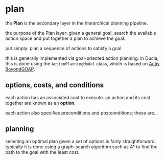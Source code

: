
# plan

the **Plan** is the secondary layer in the hierarchical planning pipeline.

the purpose of the Plan layer: given a general goal, search the available action space and put together a plan to achieve the goal.

put simply: plan a sequence of actions to satisfy a goal

this is generally implemented via goal-oriented action planning.
in Ducia, this is done using the `ActionPlanningModel` class, which is based on [Activ BeyondGOAP](https://github.com/active-logic/xgoap).

## options, costs, and conditions

each action has an associated cost to execute. an action and its cost together are known as an **option**.

each action also specifies preconditions and postconditions; these are...

## planning

selecting an optimal plan given a set of options is fairly straightforward. typically it is done using a graph-search algorithm such as A* to find the path to the goal with the least cost.
